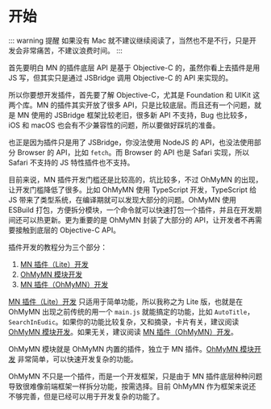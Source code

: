 # 开始

::: warning 提醒
如果没有 Mac 就不建议继续阅读了，当然也不是不行，只是开发会非常痛苦，不建议浪费时间。
:::

首先要明白 MN 的插件底层 API 是基于 Objective-C 的，虽然你看上去插件是用 JS 写，但其实只是通过 JSBridge 调用 Objective-C 的 API 来实现的。

所以你要想开发插件，首先要了解 Objective-C，尤其是 Foundation 和 UIKit 这两个库。MN 的插件其实开放了很多 API，只是比较底层。而且还有一个问题，就是 MN 使用的 JSBridge 框架比较老旧，很多新 API 不支持，Bug 也比较多，iOS 和 macOS 也会有不少兼容性的问题，所以要做好踩坑的准备。

也正是因为插件只是用了 JSBridge，你没法使用 NodeJS 的 API，也没法使用部分 Browser 的 API，比如 `fetch`。而 Browser 的 API 也是 Safari 实现，所以 Safari 不支持的 JS 特性插件也不支持。

目前来说，MN 插件开发门槛还是比较高的，坑比较多，不过 OhMyMN 的出现，让开发门槛降低了很多。比如 OhMyMN 使用 TypeScript 开发，TypeScript 给 JS 带来了类型系统，在编译期就可以发现大部分的问题。OhMyMN 使用 ESBuild 打包，方便拆分模块，一个命令就可以快速打包一个插件，并且在开发期间还可以热更新。更为重要的是 OhMyMN 封装了大部分的 API，让开发者不再需要接触到底层的 Objective-C API。

插件开发的教程分为三个部分：
1. [MN 插件（Lite）开发](./lite.md)
2. [OhMyMN 模块开发](./module/)
3. [MN 插件（OhMyMN）开发](./ohmymn.md)

[MN 插件（Lite）开发](./lite.md) 只适用于简单功能，所以我称之为 Lite 版，也就是在 OhMyMN 出现之前传统的用一个 `main.js` 就能搞定的功能，比如 `AutoTitle`，`SearchInEudic`。如果你的功能比较复杂，又和摘录，卡片有关，建议阅读 [OhMyMN 模块开发](./module/)。如果无关，建议阅读 [MN 插件（OhMyMN）开发](./ohmymn.md)。

OhMyMN 模块就是 OhMyMN 内置的插件，独立于 MN 插件。[OhMyMN 模块开发](./module/) 非常简单，可以快速开发复杂的功能。

OhMyMN 不只是一个插件，而是一个开发框架，只是由于 MN 插件底层种种问题导致很难像前端框架一样拆分功能，按需选择。目前 OhMyMN 作为框架来说还不够完善，但是已经可以用于开发复杂的功能了。